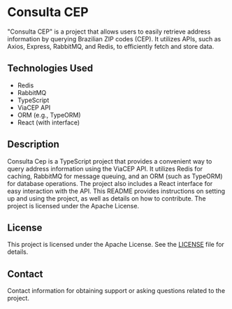 # Consulta CEP

"Consulta CEP" is a project that allows users to easily retrieve address information by querying Brazilian ZIP codes (CEP). It utilizes APIs, such as Axios, Express, RabbitMQ, and Redis, to efficiently fetch and store data.

## Technologies Used

- Redis
- RabbitMQ
- TypeScript
- ViaCEP API
- ORM (e.g., TypeORM)
- React (with interface)

## Description

Consulta Cep is a TypeScript project that provides a convenient way to query address information using the ViaCEP API. It utilizes Redis for caching, RabbitMQ for message queuing, and an ORM (such as TypeORM) for database operations. The project also includes a React interface for easy interaction with the API. This README provides instructions on setting up and using the project, as well as details on how to contribute. The project is licensed under the Apache License.

## License

This project is licensed under the Apache License. See the [LICENSE](LICENSE) file for details.

## Contact

Contact information for obtaining support or asking questions related to the project.